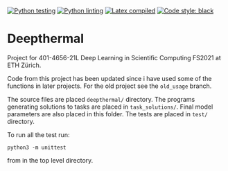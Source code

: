 [![Python testing](https://github.com/alexarntzen/deepthermal/workflows/Python%20testing/badge.svg)](https://github.com/alexarntzen/deepthermal/actions/workflows/python_test.yml)
[![Python linting](https://github.com/alexarntzen/deepthermal/workflows/Python%20linting/badge.svg)](https://github.com/alexarntzen/deepthermal/actions/workflows/python_lint.yml)
[![Latex compiled](https://github.com/alexarntzen/deepthermal/workflows/Compile%20latex/badge.svg)](https://github.com/alexarntzen/deepthermal/actions/workflows/compile_latex.yml)
[![Code style: black](https://img.shields.io/badge/code%20style-black-000000.svg)](https://github.com/psf/black)

# Deepthermal
Project for 401-4656-21L Deep Learning in Scientific Computing FS2021 at ETH Zürich. 

Code from this project has been updated since i have used some of the functions in later projects. For the old project see the `old_usage` branch.  

The source files are placed `deepthermal/` directory.
The programs generating solutions to tasks are placed in `task_solutions/`. Final model parameters are also placed in this folder.
The tests are placed in `test/` directory. 

To run all the test run: 

```
python3 -m unittest
```
from in the top level directory. 
